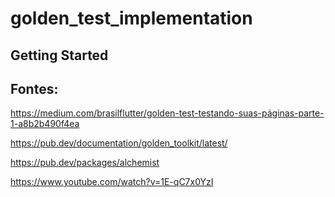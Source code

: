 # golden_test_implementation

## Getting Started

## Fontes:

https://medium.com/brasilflutter/golden-test-testando-suas-páginas-parte-1-a8b2b490f4ea

https://pub.dev/documentation/golden_toolkit/latest/

https://pub.dev/packages/alchemist

https://www.youtube.com/watch?v=1E-qC7x0YzI
